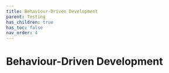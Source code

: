 ```yaml
---
title: Behaviour-Driven Development
parent: Testing
has_children: true
has_toc: false
nav_order: 4
---
```


# Behaviour-Driven Development

